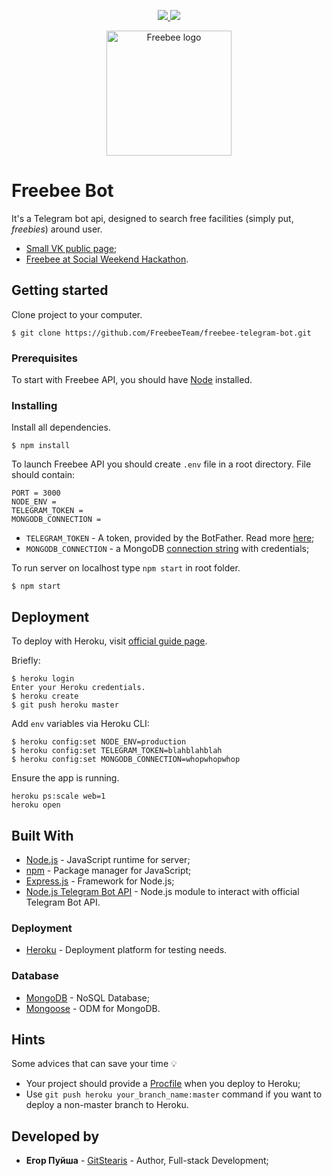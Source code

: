 <p align="center"> 
  <a href="https://codeclimate.com/github/FreebeeTeam/freebee-telegram-bot/maintainability">
    <img src="https://api.codeclimate.com/v1/badges/d053b7eee6887a11046d/maintainability" />
  </a>
  <a class="badge-align" href="https://www.codacy.com/app/GitStearis/freebee-telegram-bot?utm_source=github.com&amp;utm_medium=referral&amp;utm_content=FreebeeTeam/freebee-telegram-bot&amp;utm_campaign=Badge_Grade">
    <img src="https://api.codacy.com/project/badge/Grade/bfc11c270b71494181491d35fba0306a"/>
  </a>
</p>

<p align="center"> 
  <img src='https://drive.google.com/uc?id=1albVAA6GrHQaG0EvN3a1WFCs9irSv5Lk' alt='Freebee logo' width="200" />
</p>

# Freebee Bot

It's a Telegram bot api, designed to search free facilities (simply put, *freebies*) around user.

* [Small VK public page](https://vk.com/freebeeapp);
* [Freebee at Social Weekend Hackathon](http://telegra.ph/Social-Weekend-Hackathon--kak-ehto-bylo-02-26).

## Getting started

Clone project to your computer.

```
$ git clone https://github.com/FreebeeTeam/freebee-telegram-bot.git
```

### Prerequisites

To start with Freebee API, you should have [Node](https://nodejs.org/en/download/package-manager/) installed.

### Installing

Install all dependencies.

```
$ npm install
```

To launch Freebee API you should create `.env` file in a root directory. File should contain:

```
PORT = 3000
NODE_ENV = 
TELEGRAM_TOKEN = 
MONGODB_CONNECTION = 
```

* `TELEGRAM_TOKEN` - A token, provided by the BotFather. Read more [here](https://core.telegram.org/bots/api#making-requests);
* `MONGODB_CONNECTION` - a MongoDB [connection string](https://docs.mongodb.com/manual/reference/connection-string/) with credentials;

To run server on localhost type  `npm start`  in root folder.

```
$ npm start
```

## Deployment

To deploy with Heroku, visit [official guide page](https://devcenter.heroku.com/articles/git).

Briefly:

```
$ heroku login
Enter your Heroku credentials.
$ heroku create
$ git push heroku master
```

Add `env` variables via Heroku CLI:

```
$ heroku config:set NODE_ENV=production
$ heroku config:set TELEGRAM_TOKEN=blahblahblah
$ heroku config:set MONGODB_CONNECTION=whopwhopwhop
```

Ensure the app is running.

```
heroku ps:scale web=1
heroku open
```

## Built With

- [Node.js](https://github.com/nodejs/node) - JavaScript runtime for server;
- [npm](https://github.com/npm/npm) - Package manager for JavaScript;
- [Express.js](https://github.com/expressjs/express) - Framework for Node.js;
- [Node.js Telegram Bot API](https://github.com/yagop/node-telegram-bot-api) - Node.js module to interact with official Telegram Bot API.

### Deployment

- [Heroku](https://www.heroku.com/home) - Deployment platform for testing needs.

### Database

- [MongoDB](https://www.mongodb.com/) - NoSQL Database;
- [Mongoose](http://mongoosejs.com/) - ODM for MongoDB.

## Hints

Some advices that can save your time :bulb:

* Your project should provide a [Procfile](https://devcenter.heroku.com/articles/getting-started-with-nodejs#define-a-procfile) when you deploy to Heroku;
* Use `git push heroku your_branch_name:master` command if you want to deploy a non-master branch to Heroku.

## Developed by

* **Егор Пуйша** - [GitStearis](https://github.com/GitStearis) - Author, Full-stack Development;
